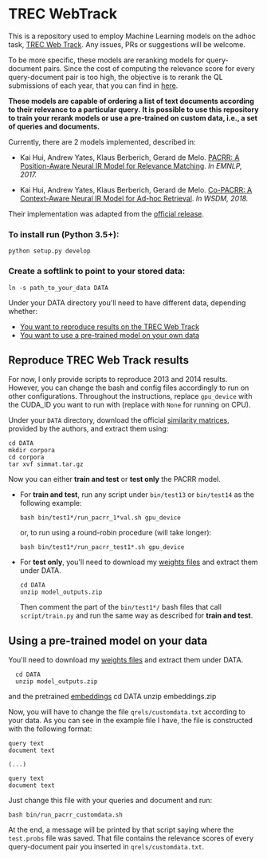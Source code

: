# TREC WebTrack 
This is a repository used to employ Machine Learning models on the adhoc task, [TREC Web Track](https://trec.nist.gov/data/webmain.html).
Any issues, PRs or suggestions will be welcome.

To be more specific, these models are reranking models for query-document pairs.
Since the cost of computing the relevance score for every query-document pair is too 
high, the objective is to rerank the QL submissions of each 
year, that you can find in [here](https://github.com/trec-web/trec-web-2014/tree/master/data/runs/baselines).


**These models are capable of ordering a list of text documents according to their relevance to a particular query.**
**It is possible to use this repository to train your rerank models or use a pre-trained on custom data, i.e., 
a set of queries and documents.**


Currently, there are 2 models implemented, described in:

- Kai Hui, Andrew Yates, Klaus Berberich, Gerard de Melo.
[PACRR: A Position-Aware Neural IR Model for Relevance Matching](https://arxiv.org/pdf/1704.03940.pdf).
*In EMNLP, 2017.*

- Kai Hui, Andrew Yates, Klaus Berberich, Gerard de Melo.
 [Co-PACRR: A Context-Aware Neural IR Model for Ad-hoc Retrieval](https://arxiv.org/pdf/1706.10192.pdf). *In WSDM, 2018.*


Their implementation was adapted from the [official release](https://github.com/khui/repacrr).

### To install run (Python 3.5+):
    python setup.py develop

### Create a softlink to point to your stored data:
    ln -s path_to_your_data DATA

Under your DATA directory you'll need to have different data, depending whether:
- [You want to reproduce results on the TREC Web Track](#reproduce-trec-web-track-results)
- [You want to use a pre-trained model on your own data](#using-a-pre-trained-model-on-your-data)


## Reproduce TREC Web Track results
For now, I only provide scripts to  reproduce 2013 and 2014 results. However, you can change the bash and config files accordingly to run on other configurations.
Throughout the instructions, replace `gpu_device` with the CUDA_ID you want to run with (replace with `None` for running on CPU).

Under your `DATA` directory, download the official [similarity matrices](https://drive.google.com/file/d/0B3FrsWe6Y5YqdEtfSjI4N0h1LXM/view?usp=sharing), provided by the authors, and extract them using:

    cd DATA
    mkdir corpora
    cd corpora
    tar xvf simmat.tar.gz

Now you can either **train and test** or **test only** the PACRR model.
* For **train and test**, run any script under `bin/test13` or `bin/test14` as the following example: 
    
      bash bin/test1*/run_pacrr_1*val.sh gpu_device
      
    or, to run using a round-robin procedure (will take longer):

      bash bin/test1*/run_pacrr_test1*.sh gpu_device

* For **test only**, you'll need to download my [weights files](https://drive.google.com/open?id=14PaETJGPvNeLIo_YpcjaUak-gset0YLa) and extract them under DATA.
      
      cd DATA
      unzip model_outputs.zip
      
    Then comment the part of the `bin/test1*/` bash files that call `script/train.py` and run the same way as described for **train and test**.

## Using a pre-trained model on your data

You'll need to download my [weights files](https://drive.google.com/open?id=14PaETJGPvNeLIo_YpcjaUak-gset0YLa) and extract them under DATA.

      cd DATA
      unzip model_outputs.zip

and the pretrained [embeddings](https://www.dropbox.com/s/khi6aw48fijg14m/embeddings.zip?dl=0)
      cd DATA
      unzip embeddings.zip
      
      
Now, you will have to change the file `qrels/customdata.txt` according to your data. 
As you can see in the example file I have, the file is constructed with the following format:
```
query text
document text

(...)

query text
document text
```

Just change this file with your queries and document and run:

    bash bin/run_pacrr_customdata.sh

At the end, a message will be printed by that script saying where the `test.probs` file was saved.
That file contains the relevance scores of every query-document pair you inserted in `qrels/customdata.txt`.
     
